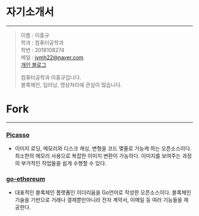 # 자기소개서
------------
> 이름 : 이홍규   
> 학과 : 컴퓨터공학과   
> 학번 : 2018108274   
> 메일 : jymh22@naver.com   
> [개인 블로그](https://jymh22.github.io, "개인 블로그")
>   
> 컴퓨터공학과 이홍규입니다.   
> 블록체인, 딥러닝, 영상처리에 관심이 많습니다.   

# Fork
------------
### [Picasso](https://github.com/jymh22/picasso, "Picasso link")
* 이미지 로딩, 메모리와 디스크 캐싱, 변형을 코드 몇줄로 가능케 하는 오픈소스이다. 최소한의 메모리 사용으로 복잡한 이미지 변환이 가능하다. 이미지를 보여주는 과정의 부가적인 작업들을 쉽게 수행할 수 있다.

### [go-ethereum](https://github.com/jymh22/go-ethereum, "go-ethereum link")
* 대표적인 블록체인 플랫폼인 이더리움을 Go언어로 작성한 오픈소스이다. 블록체인 기술을 기반으로 거래나 결제뿐만아니라 전자 계약서, 이메일 등 여러 기능들을 제공한다.

